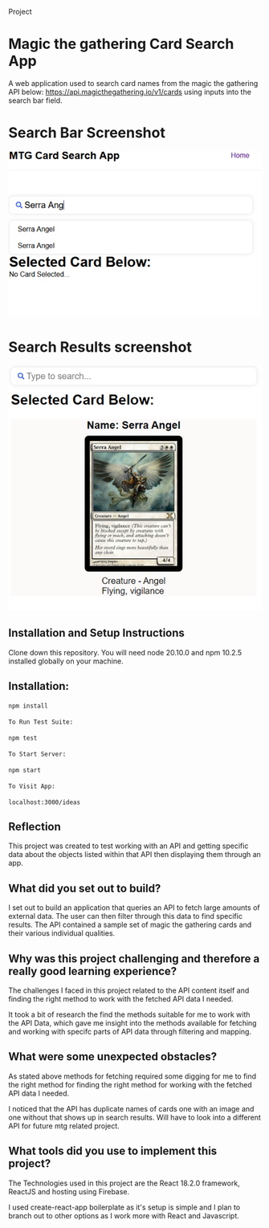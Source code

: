 Project 
# Magic the gathering Card Search App

A web application used to search card names from the magic the gathering API below: https://api.magicthegathering.io/v1/cards
using inputs into the search bar field.

# Search Bar Screenshot

![Alt text](/mtgcardviewer/src/Images/mtg%20card%20search.png "MTG Card Search Bar")

# Search Results screenshot

![Alt text](/mtgcardviewer/src/Images/mtg%20card%20search%20results.png "MTG Card Search Bar")




## Installation and Setup Instructions
Clone down this repository. You will need node 20.10.0 and npm 10.2.5 installed globally on your machine.

## Installation:
```
npm install

To Run Test Suite:

npm test

To Start Server:

npm start

To Visit App:

localhost:3000/ideas
```

## Reflection
This project was created to test working with an API and getting specific data about the objects listed within that API then displaying them through an app.

## What did you set out to build?

I set out to build an application that queries an API to fetch large amounts of external data.
 The user can then filter through this data to find specific results.  The API contained a sample set of magic the gathering cards and their various individual qualities.

## Why was this project challenging and therefore a really good learning experience?

The challenges I faced in this project related to the API content itself and finding the right method to work with the fetched API data I needed.

It took a bit of research the find the methods suitable for me to work with the API Data, which gave me insight into the methods available for fetching and working with specifc parts of API data through filtering and mapping.

## What were some unexpected obstacles?
As stated above methods for fetching required some digging for me to find the right method for  finding the right method for working with the fetched API data I needed.


I noticed that the API has duplicate names of cards one with an image and one without that shows up in search results.  Will have to look into a different API for future mtg related project.

## What tools did you use to implement this project?

The Technologies used in this project are the React 18.2.0 framework, ReactJS and hosting using Firebase.

I used create-react-app boilerplate as it's setup is simple and I plan to branch out to other options as I work more with React and Javascript.